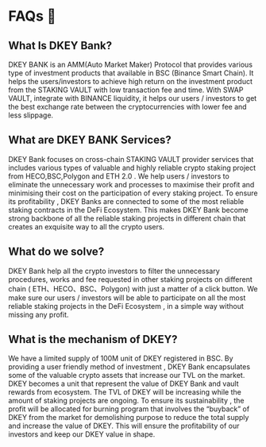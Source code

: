 # FAQs 📖

## What Is DKEY Bank?

DKEY BANK is an AMM\(Auto Market Maker\) Protocol that provides various type of investment products that available in BSC \(Binance Smart Chain\). It helps the users/investors to achieve high return on the investment product from the STAKING VAULT with low transaction fee and time. With SWAP VAULT, integrate with BINANCE liquidity, it helps our users / investors to get the best exchange rate between the cryptocurrencies with lower fee and less slippage.

## What are DKEY BANK Services?

DKEY Bank focuses on cross-chain STAKING VAULT provider services that includes various types of valuable and highly reliable crypto staking project from HECO,BSC,Polygon and ETH 2.0 . We help users / investors to eliminate the unnecessary work and processes to maximise their profit and minimising their cost on the participation of every staking project. To ensure its profitability , DKEY Banks are connected to some of the most reliable staking contracts in the DeFi Ecosystem. This makes DKEY Bank become strong backbone of all the reliable staking projects in different chain that creates an exquisite way to all the crypto users.

## What do we solve?

DKEY Bank help all the crypto investors to filter the unnecessary procedures, works and fee requested in other staking projects on different chain \( ETH、HECO、BSC、Polygon\) with just a matter of a click button. We make sure our users / investors will be able to participate on all the most reliable staking projects in the DeFi Ecosystem , in a simple way without missing any profit.

## What is the mechanism of DKEY?

We have a limited supply of 100M unit of DKEY registered in BSC. By providing a user friendly method of investment , DKEY Bank encapsulates some of the valuable crypto assets that increase our TVL on the market. DKEY becomes a unit that represent the value of DKEY Bank and vault rewards from ecosystem. The TVL of DKEY will be increasing while the amount of staking projects are ongoing. To ensure its sustainability , the profit will be allocated for burning program that involves the “buyback” of DKEY from the market for demolishing purpose to reduce the total supply and increase the value of DKEY. This will ensure the profitability of our investors and keep our DKEY value in shape.

